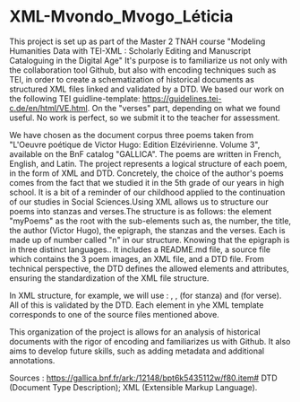 # XML-Mvondo_Mvogo_Léticia
This project is set up as part of the Master 2 TNAH course "Modeling Humanities Data with TEI-XML : Scholarly Editing and Manuscript Cataloguing in the Digital Age" It's purpose is to familiarize us not only with the collaboration tool Github, but also with encoding techniques such as TEI, in order to create a schematization of historical documents as structured XML files linked and validated by a DTD. We based our work on the following TEI guidline-template: https://guidelines.tei-c.de/en/html/VE.html. On the "verses" part, depending on what we found useful. No work is perfect, so we submit it to the teacher for assessment.

We have chosen as the document corpus three poems taken from "L'Oeuvre poétique de Victor Hugo: Edition Elzévirienne. Volume 3", available on the BnF catalog "GALLICA". The poems are written in French, English, and Latin. The project represents a logical structure of each poem, in the form of XML and DTD. Concretely, the choice of the author's poems comes from the fact that we studied it in the 5th grade of our years in high school. It is a bit of a reminder of our childhood applied to the continuation of our studies in Social Sciences.Using XML allows us to structure our poems into stanzas and verses.The structure is as follows: the element "myPoems" as the root with the sub-elements such as, the number, the title, the author (Victor Hugo), the epigraph, the stanzas and the verses. Each is made up of number called "n" in our structure. Knowing that the epigraph is in three distinct languages.. It includes a README.md file, a source file which contains the 3 poem images, an XML file, and a DTD file. From technical perspective, the DTD defines the allowed elements and attributes, ensuring the standardization of the XML file structure.

In XML structure, for example, we will use : <number>, <epigraph>, <lg> (for stanza) and <l> (for verse). All of this is validated by the DTD. Each <poem> element in yhe XML template corresponds to one of the source files mentioned above.

This organization of the project is allows for an analysis of historical documents with the rigor of encoding and familiarizes us with Github. It also aims to develop future skills, such as adding metadata and additional annotations. 

Sources : https://gallica.bnf.fr/ark:/12148/bpt6k5435112w/f80.item#
DTD (Document Type Description); XML (Extensible Markup Language).
